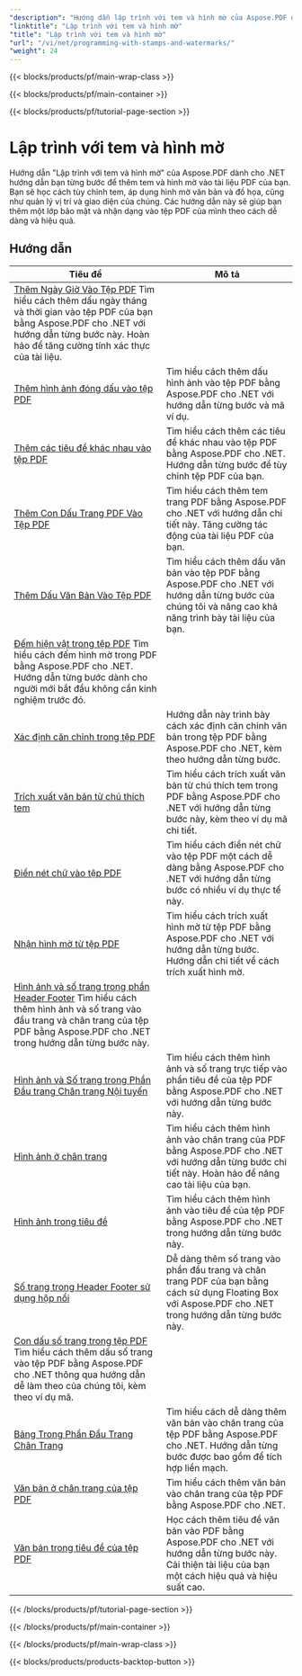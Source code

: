 ```yaml
---
"description": "Hướng dẫn lập trình với tem và hình mờ của Aspose.PDF dành cho .NET sẽ hướng dẫn bạn cách thêm các yếu tố bảo mật và cá nhân hóa vào tài liệu PDF của mình."
"linktitle": "Lập trình với tem và hình mờ"
"title": "Lập trình với tem và hình mờ"
"url": "/vi/net/programming-with-stamps-and-watermarks/"
"weight": 24
---
```


{{< blocks/products/pf/main-wrap-class >}}

{{< blocks/products/pf/main-container >}}

{{< blocks/products/pf/tutorial-page-section >}}

# Lập trình với tem và hình mờ


Hướng dẫn "Lập trình với tem và hình mờ" của Aspose.PDF dành cho .NET hướng dẫn bạn từng bước để thêm tem và hình mờ vào tài liệu PDF của bạn. Bạn sẽ học cách tùy chỉnh tem, áp dụng hình mờ văn bản và đồ họa, cũng như quản lý vị trí và giao diện của chúng. Các hướng dẫn này sẽ giúp bạn thêm một lớp bảo mật và nhận dạng vào tệp PDF của mình theo cách dễ dàng và hiệu quả.

## Hướng dẫn
| Tiêu đề | Mô tả |
| --- | --- | 
| [Thêm Ngày Giờ Vào Tệp PDF](./add-date-time-stamp/) Tìm hiểu cách thêm dấu ngày tháng và thời gian vào tệp PDF của bạn bằng Aspose.PDF cho .NET với hướng dẫn từng bước này. Hoàn hảo để tăng cường tính xác thực của tài liệu. |  
| [Thêm hình ảnh đóng dấu vào tệp PDF](./add-image-stamp/) | Tìm hiểu cách thêm dấu hình ảnh vào tệp PDF bằng Aspose.PDF cho .NET với hướng dẫn từng bước và mã ví dụ. |  
| [Thêm các tiêu đề khác nhau vào tệp PDF](./adding-different-headers/) | Tìm hiểu cách thêm các tiêu đề khác nhau vào tệp PDF bằng Aspose.PDF cho .NET. Hướng dẫn từng bước để tùy chỉnh tệp PDF của bạn. |  
| [Thêm Con Dấu Trang PDF Vào Tệp PDF](./add-pdf-page-stamp/) | Tìm hiểu cách thêm tem trang PDF bằng Aspose.PDF cho .NET với hướng dẫn chi tiết này. Tăng cường tác động của tài liệu PDF của bạn. |  
| [Thêm Dấu Văn Bản Vào Tệp PDF](./add-text-stamp/) | Tìm hiểu cách thêm dấu văn bản vào tệp PDF bằng Aspose.PDF cho .NET với hướng dẫn từng bước của chúng tôi và nâng cao khả năng trình bày tài liệu của bạn. |  
| [Đếm hiện vật trong tệp PDF](./counting-artifacts/) Tìm hiểu cách đếm hình mờ trong PDF bằng Aspose.PDF cho .NET. Hướng dẫn từng bước dành cho người mới bắt đầu không cần kinh nghiệm trước đó. |  
| [Xác định căn chỉnh trong tệp PDF](./define-alignment/) | Hướng dẫn này trình bày cách xác định căn chỉnh văn bản trong tệp PDF bằng Aspose.PDF cho .NET, kèm theo hướng dẫn từng bước. |  
| [Trích xuất văn bản từ chú thích tem](./extract-text-from-stamp-annotation/) | Tìm hiểu cách trích xuất văn bản từ chú thích tem trong PDF bằng Aspose.PDF cho .NET với hướng dẫn từng bước này, kèm theo ví dụ mã chi tiết. |  
| [Điền nét chữ vào tệp PDF](./fill-stroke-text/) | Tìm hiểu cách điền nét chữ vào tệp PDF một cách dễ dàng bằng Aspose.PDF cho .NET với hướng dẫn từng bước có nhiều ví dụ thực tế này. |  
| [Nhận hình mờ từ tệp PDF](./get-watermark/) | Tìm hiểu cách trích xuất hình mờ từ tệp PDF bằng Aspose.PDF cho .NET với hướng dẫn từng bước. Hướng dẫn chi tiết về cách trích xuất hình mờ. |  
| [Hình ảnh và số trang trong phần Header Footer](./image-and-page-number-in-header-footer-section/) Tìm hiểu cách thêm hình ảnh và số trang vào đầu trang và chân trang của tệp PDF bằng Aspose.PDF cho .NET trong hướng dẫn từng bước này. |  
| [Hình ảnh và Số trang trong Phần Đầu trang Chân trang Nội tuyến](./image-and-page-number-in-header-footer-section-inline/) | Tìm hiểu cách thêm hình ảnh và số trang trực tiếp vào phần tiêu đề của tệp PDF bằng Aspose.PDF cho .NET với hướng dẫn từng bước này. |  
| [Hình ảnh ở chân trang](./image-in-footer/) | Tìm hiểu cách thêm hình ảnh vào chân trang của PDF bằng Aspose.PDF cho .NET với hướng dẫn từng bước chi tiết này. Hoàn hảo để nâng cao tài liệu của bạn. |  
| [Hình ảnh trong tiêu đề](./image-in-header/) | Tìm hiểu cách thêm hình ảnh vào tiêu đề của tệp PDF bằng Aspose.PDF cho .NET trong hướng dẫn từng bước này. |  
| [Số trang trong Header Footer sử dụng hộp nổi](./page-number-in-header-footer-using-floating-box/) | Dễ dàng thêm số trang vào phần đầu trang và chân trang PDF của bạn bằng cách sử dụng Floating Box với Aspose.PDF cho .NET trong hướng dẫn từng bước này. |  
| [Con dấu số trang trong tệp PDF](./page-number-stamps/) Tìm hiểu cách thêm dấu số trang vào tệp PDF bằng Aspose.PDF cho .NET thông qua hướng dẫn dễ làm theo của chúng tôi, kèm theo ví dụ mã. |  
| [Bảng Trong Phần Đầu Trang Chân Trang](./table-in-header-footer-section/) | Tìm hiểu cách dễ dàng thêm văn bản vào chân trang của tệp PDF bằng Aspose.PDF cho .NET. Hướng dẫn từng bước được bao gồm để tích hợp liền mạch. |  
| [Văn bản ở chân trang của tệp PDF](./text-in-footer/) | Tìm hiểu cách thêm văn bản vào chân trang của tệp PDF bằng Aspose.PDF cho .NET. |  
| [Văn bản trong tiêu đề của tệp PDF](./text-in-header/) | Học cách thêm tiêu đề văn bản vào PDF bằng Aspose.PDF cho .NET với hướng dẫn từng bước này. Cải thiện tài liệu của bạn một cách hiệu quả và hiệu suất cao. |  

{{< /blocks/products/pf/tutorial-page-section >}}

{{< /blocks/products/pf/main-container >}}

{{< /blocks/products/pf/main-wrap-class >}}

{{< blocks/products/products-backtop-button >}}